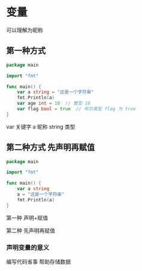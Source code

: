 # 变量
可以理解为昵称
## 第一种方式
```go
package main

import "fmt"

func main() {
    var a string = "这是一个字符串"
    fmt.Println(a)
    var age int = 18  // 整型 18
    var flag bool = true  // 布尔类型 flag 为 true
}
```
var 关键字  a 昵称 string 类型 

## 第二种方式 先声明再赋值
```go
package main

import "fmt"

func main() {
    var a string
    a = "这是一个字符串"
    fmt.Println(a)
}
```
第一种 声明+赋值  

第二种 先声明再赋值
### 声明变量的意义
编写代码省事
帮助存储数据
